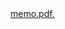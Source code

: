 <html>
<body>
<a href="bookingrefer.github.io/memo.pdf" target="_blank">memo.pdf.</a>
</body>
</html>

